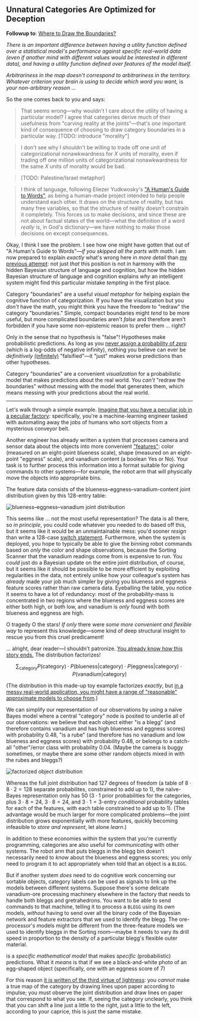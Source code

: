 ## Unnatural Categories Are Optimized for Deception

**Followup to**: [Where to Draw the Boundaries?](https://www.lesswrong.com/posts/esRZaPXSHgWzyB2NL/where-to-draw-the-boundaries)

_There is an important difference between having a utility function defined over a statistical model's performance against specific real-world data (even if another mind with different values would be interested in different data), and having a utility function defined over features of the model itself._

_Arbitrariness in the map doesn't correspond to arbitrariness in the territory. Whatever criterion your brain is using to decide which word you want,_ is _your non-arbitrary reason ..._

So the one comes back to you and says:

> That seems wrong—why wouldn't I care about the utility of having a particular model? I agree that categories derive much of their usefulness from "carving reality at the joints"—that's _one_ important kind of consequence of choosing to draw category boundaries in a particular way. [TODO: introduce "morality"]

> I don't see why I shouldn't be willing to trade off one unit of categorizational nonawkwardness for $X$ units of morality, even if trading off one million units of categorizational nonawkwardness for the same $X$ units of morality would be bad.

> [TODO: Palestine/Israel metaphor]

> I think of language, following Eliezer Yudkwosky's ["A Human's Guide to Words"](https://www.lesswrong.com/s/SGB7Y5WERh4skwtnb), as being a human-made project intended to help people understand each other. It draws on the structure of reality, but has many free variables, so that the structure of reality doesn't constrain it completely. This forces us to make decisions, and since these are not about factual states of the world—what the definition of a word _really_ is, in God's dictionary—we have nothing to make those decisions on except consequences.

Okay, I think I see the problem. I see how one might have gotten that out of "A Human's Guide to Words"—_if you skipped all the parts with math_. I am now prepared to explain _exactly_ what's wrong here in _more detail_ than [my previous attempt](https://www.lesswrong.com/posts/esRZaPXSHgWzyB2NL/where-to-draw-the-boundaries): not just _that_ this position is not in harmony with the hidden Bayesian structure of language and cognition, but how the hidden Bayesian structure of language and cognition explains _why_ an intelligent system might find this particular mistake _tempting_ in the first place.

Category "boundaries" are a useful _visual metaphor_ for helping explain the cognitive function of categorization. If you have the visualization but you _don't_ have the math, you might think you have the freedom to "redraw" the category "boundaries." Simple, compact boundaries might _tend_ to be more useful, but more complicated boundaries aren't _false_ and therefore aren't forbidden if you have some non-epistemic reason to prefer them ... right?

Only in the sense that _no_ hypothesis is "false"! Hypotheses make probabilistic predictions. As long as you [never assign a probability of _zero_](https://www.lesswrong.com/posts/QGkYCwyC7wTDyt3yT/0-and-1-are-not-probabilities) (which is a log-odds of negative infinity), nothing you believe can ever be _definitively_ [(infinitely)](https://www.lesswrong.com/posts/ooypcn7qFzsMcy53R/infinite-certainty) "falsified"—it "just" makes worse predictions than other hypotheses.

Category "boundaries" are a convenient _visualization_ for a probabilistic model that makes predictions about the real world. You _can't_ "redraw the boundaries" without messing with the model that generates them, which means messing with your predictions about the real world.

-----

Let's walk through a simple example. [Imagine that you have a peculiar job in a peculiar factory](https://www.lesswrong.com/posts/4FcxgdvdQP45D6Skg/disguised-queries): specifically, you're a machine-learning engineer tasked with automating away the jobs of humans who sort objects from a mysterious conveyor belt.

Another engineer has already written a system that processes camera and sensor data about the objects into more convenient ["features"](https://en.wikipedia.org/wiki/Feature_(machine_learning)): color (measured on an eight-point blueness scale), shape (measured on an eight-point "eggness" scale), and vanadium content (a boolean Yes or No). Your task is to further process this information into a format suitable for giving commands to other systems—for example, the robot arm that will physically move the objects into appropriate bins.

The feature data consists of the blueness–eggness–vanadium-content joint distribution given by this 128-entry table:

![blueness–eggness–vanadium joint distribution](https://i.imgur.com/zR83zOq.png)

This seems like ... not the most useful representation? The data is all there, so _in principle_, you could code whatever you needed to do based off this, but it seems like it would be an unmaintainable mess: you'd sooner _resign_ than write a 128-case [switch statement](https://en.wikipedia.org/wiki/Switch_statement). Furthermore, when the system is deployed, you hope to typically be able to give the binning robot commands based on _only_ the color and shape observations, because the Sorting Scanner that the vanadium readings come from is expensive to run. You _could_ just do a Bayesian update on the entire joint distribution, of course, but it seems like it should be possible to be more efficient by exploiting regularities in the data, not entirely unlike how your colleague's system has _already_ made your job much simpler by giving you blueness and eggness feature scores rather than raw camera data. Eyeballing the table, you notice it seems to have a lot of redundancy: most of the probability-mass is concentrated in two regions where the blueness and eggness scores are either both high, or both low, and vanadium is _only_ found with both blueness and eggness are high.

O tragedy O the stars! _If only_ there were _some more convenient and flexible way_ to represent this knowledge—some kind of deep structural insight to rescue you from this cruel predicament!

... alright, dear reader—I shouldn't patronize. [You already know how this story ends.](https://www.lesswrong.com/posts/gDWvLicHhcMfGmwaK/conditional-independence-and-naive-bayes) The distribution factorizes!

$$\sum_{\mathrm{category}} P(\mathrm{category}) \cdot P(\mathrm{blueness}|\mathrm{category}) \cdot P(\mathrm{eggness}|\mathrm{category}) \cdot P(\mathrm{vanadium}|\mathrm{category})$$

(The distribution in this made-up toy example factorizes _exactly_, but [in a messy real-world application, you might have a range of "reasonable" approximate models to choose from](https://www.lesswrong.com/posts/Zvu6ZP47dMLHXMiG3/optimized-propaganda-with-bayesian-networks-comment-on).)

We can simplify our representation of our observations by using a naïve Bayes model where a central "category" node is posited to underlie all of our observations: we believe that each object either "is a blegg" (and therefore contains vanadium and has high blueness and eggness scores) with probability 0.48, "is a rube" (and therefore has no vanadium and low blueness and eggness scores) with probability 0.48, or belongs to a catch-all "other"/error class with probability 0.04. (Maybe the camera is buggy sometimes, or maybe there are some other random objects mixed in with the rubes and bleggs?)

![factorized object distribution](https://i.imgur.com/zIaDccJ.png)

Whereas the full joint distribution had 127 degrees of freedom (a table of $8 \cdot 8 \cdot 2 = 128$ separate probabilites, constrained to add up to 1), the naïve-Bayes representation only has 50 ($3 \cdot 1$ prior probabilities for the categories, plus $3 \cdot 8 = 24$, $3 \cdot 8 = 24$, and $3 \cdot 1 = 3$-entry _conditional_ probability tables for each of the features, with each table constrained to add up to 1). (The advantage would be much larger for more complicated problems—the joint distribution grows exponentially with more features, quickly becoming infeasible to _store and represent_, let alone _learn_.)

In addition to these economies _within_ the system that you're currently programming, categories are also useful for _communicating_ with other systems. The robot arm that puts bleggs in the blegg bin doesn't necessarily need to _know_ about the blueness and eggness scores; you only need to program it to act appropriately when told that an object is a `BLEGG`.

But if another system _does_ need to do cognitive work concerning our sortable objects, category labels can be used as signals to link up the models between different systems. Suppose there's some delicate vanadium-ore processing machinery elsewhere in the factory that needs to handle both bleggs and gretrahedrons. You want to be able to send commands to that machine, telling it to process a `BLEGG` using its _own_ models, _without_ having to send over all the binary code of the Bayesian network and feature extractors that we used to identify the blegg. The ore-processor's models might be different from the three-feature models we used to identify bleggs in the Sorting room—maybe it needs to vary its drill speed in proportion to the density of a particular blegg's flexible outer material.




is a _specific mathematical model_ that makes _specific_ (probabilistic) predictions. What it _means_ is that if we see a black-and-white photo of an egg-shaped object (specifically, one with an eggness score of 7)









For this reason [it is written of the third virtue of lightness](https://yudkowsky.net/rational/virtues/): you _cannot_ make a true map of the category by drawing lines upon paper according to impulse; you must observe the joint distribution and draw lines on paper that correspond to what you see. If, seeing the category unclearly, you think that you can shift a line just a little to the right, just a little to the left, according to your caprice, this is just the same mistake.
